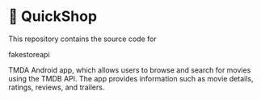 # 📱 QuickShop

This repository contains the source code for <a><p>fakestoreapi</p></a>
TMDA Android app, which allows users to browse and search for movies using the TMDB API. The app provides information such as movie details, ratings, reviews, and trailers.
